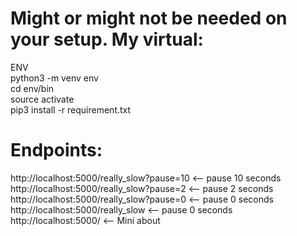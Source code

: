 
# Might or might not be needed on your setup. My virtual:  
ENV  
python3 -m venv env  
cd env/bin  
source  activate   
pip3 install -r requirement.txt  


# Endpoints: 
http://localhost:5000/really_slow?pause=10 <-- pause 10 seconds   
http://localhost:5000/really_slow?pause=2 <-- pause 2 seconds  
http://localhost:5000/really_slow?pause=0 <-- pause 0 seconds  
http://localhost:5000/really_slow <-- pause 0 seconds  
http://localhost:5000/ <-- Mini about  





